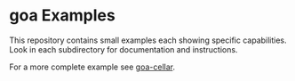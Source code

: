 # goa Examples

This repository contains small examples each showing specific capabilities.
Look in each subdirectory for documentation and instructions.

For a more complete example see [goa-cellar](https://github.com/goadesign/goa-cellar).
